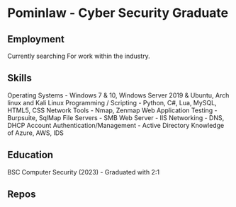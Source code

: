 # Pominlaw - Cyber Security Graduate

## Employment
Currently searching For work within the industry.

## Skills
Operating Systems - Windows 7 & 10, Windows Server 2019 & Ubuntu, Arch linux and Kali Linux
Programming / Scripting - Python, C#, Lua, MySQL, HTML5, CSS
Network Tools - Nmap, Zenmap
Web Application Testing - Burpsuite, SqlMap
File Servers - SMB 
Web Server - IIS
Networking - DNS, DHCP
Account Authentication/Management - Active Directory
Knowledge of Azure, AWS, IDS

## Education 
BSC Computer Security (2023) - Graduated with 2:1

## Repos

<!--
**Thepominlaw/thepominlaw** is a ✨ _special_ ✨ repository because its `README.md` (this file) appears on your GitHub profile.

Here are some ideas to get you started:

- 🔭 I’m currently working on ...
- 🌱 I’m currently learning ...
- 👯 I’m looking to collaborate on ...
- 🤔 I’m looking for help with ...
- 💬 Ask me about ...
- 📫 How to reach me: ...
- 😄 Pronouns: ...
- ⚡ Fun fact: ...
-->
